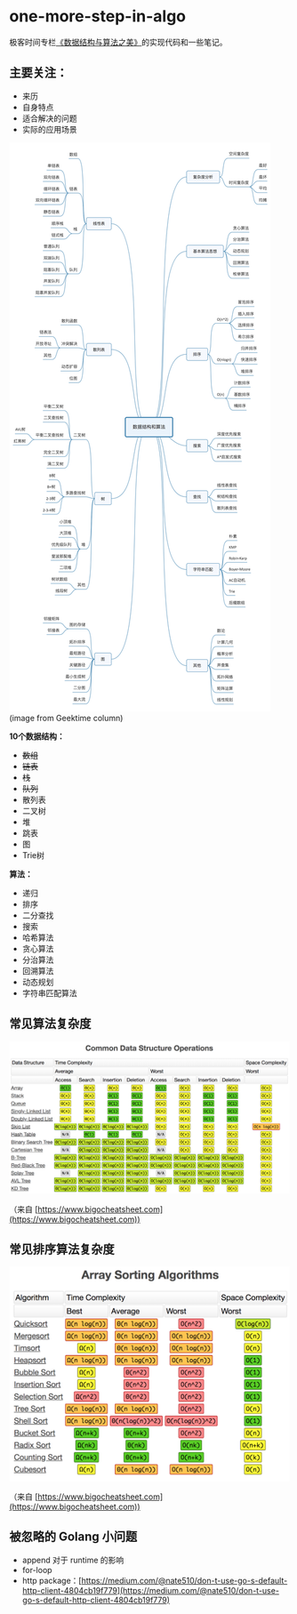 # one-more-step-in-algo

极客时间专栏[《数据结构与算法之美》]((https://time.geekbang.org/column/126))的实现代码和一些笔记。

## 主要关注：

- 来历
- 自身特点
- 适合解决的问题
- 实际的应用场景

![guideline](guideline.jpg)
(image from Geektime column)

**10个数据结构：**
- ~~数组~~
- ~~链表~~
- ~~栈~~
- ~~队列~~
- 散列表
- 二叉树
- 堆
- 跳表
- 图
- Trie树

**算法：**
- 递归
- 排序
- 二分查找
- 搜索
- 哈希算法
- 贪心算法
- 分治算法
- 回溯算法
- 动态规划
- 字符串匹配算法

## 常见算法复杂度

![commonbigo](commonbigo.png)

（来自 [https://www.bigocheatsheet.com](https://www.bigocheatsheet.com))

## 常见排序算法复杂度

![arraysort](arraysort.png)

（来自 [https://www.bigocheatsheet.com](https://www.bigocheatsheet.com))

## 被忽略的 Golang 小问题

- append 对于 runtime 的影响
- for-loop
- http package：[https://medium.com/@nate510/don-t-use-go-s-default-http-client-4804cb19f779](https://medium.com/@nate510/don-t-use-go-s-default-http-client-4804cb19f779)